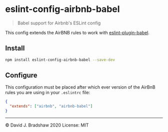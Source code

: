 # eslint-config-airbnb-babel
> Babel support for Airbnb's ESLint config

This config extends the AirBNB rules to work with [eslint-plugin-babel](https://github.com/babel/eslint-plugin-babel).

## Install

```sh
npm install eslint-config-airbnb-babel --save-dev
```

## Configure
This configuration must be placed after which ever version of the AirBnB rules you are using in your `.eslintrc` file:

```json
{
  "extends": ["airbnb", "airbnb-babel"]
}
```

----
&copy; David J. Bradshaw 2020
License: MIT
